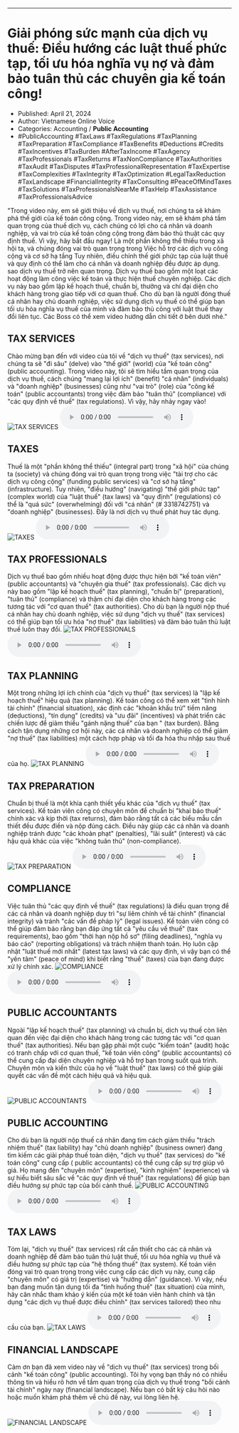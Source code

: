 
---

# Giải phóng sức mạnh của dịch vụ thuế: Điều hướng các luật thuế phức tạp, tối ưu hóa nghĩa vụ nợ và đảm bảo tuân thủ các chuyên gia kế toán công!

- Published: April 21, 2024
- Author: Vietnamese Online Voice
- Categories: Accounting / **Public Accounting**
- #PublicAccounting #TaxLaws #TaxRegulations #TaxPlanning #TaxPreparation #TaxCompliance #TaxBenefits #Deductions #Credits #TaxIncentives #TaxBurden #AfterTaxIncome #TaxAgency #TaxProfessionals #TaxReturns #TaxNonCompliance #TaxAuthorities #TaxAudit #TaxDisputes #TaxProfessionalRepresentation #TaxExpertise #TaxComplexities #TaxIntegrity #TaxOptimization #LegalTaxReduction #TaxLandscape #FinancialIntegrity #TaxConsulting #PeaceOfMindTaxes #TaxSolutions #TaxProfessionalsNearMe #TaxHelp #TaxAssistance #TaxProfessionalsAdvice

"Trong video này, em sẽ giới thiệu về dịch vụ thuế, nơi chúng ta sẽ khám phá thế giới của kế toán công cộng. Trong video này, em sẽ khám phá tầm quan trọng của thuế dịch vụ, cách chúng có lợi cho cá nhân và doanh nghiệp, và vai trò của kế toán công cộng trong đảm bảo thủ thuật các quy định thuế. Vì vậy, hãy bắt đầu ngay! Là một phần không thể thiếu trong xã hội ta, và chúng đóng vai trò quan trọng trong Việc hỗ trợ các dịch vụ công cộng và cơ sở hạ tầng Tuy nhiên, điều chỉnh thế giới phức tạp của luật thuế và quy định có thể làm cho cá nhân và doanh nghiệp đều được áp dụng. sao dịch vụ thuế trở nên quan trọng. Dịch vụ thuế bao gồm một loạt các hoạt động làm công việc kế toán và thực hiện thuế chuyên nghiệp. Các dịch vụ này bao gồm lập kế hoạch thuế, chuẩn bị, thưởng và chí đại diện cho khách hàng trong giao tiếp với cơ quan thuế. Cho dù bạn là người đóng thuế cá nhân hay chủ doanh nghiệp, việc sử dụng dịch vụ thuế có thể giúp bạn tối ưu hóa nghĩa vụ thuế của mình và đảm bảo thủ công với luật thuế thay đổi liên tục. Các Boss có thể xem video hướng dẫn chi tiết ở bên dưới nhé."


## TAX SERVICES

Chào mừng bạn đến với video của tôi về "dịch vụ thuế" (tax services), nơi chúng ta sẽ "đi sâu" (delve) vào "thế giới" (world) của "kế toán công" (public accounting). Trong video này, tôi sẽ tìm hiểu tầm quan trọng của dịch vụ thuế, cách chúng "mang lại lợi ích" (benefit) "cá nhân" (individuals) và "doanh nghiệp" (businesses) cũng như "vai trò" (role) của "công kế toán" (public accountants) trong việc đảm bảo "tuân thủ" (compliance) với "các quy định về thuế" (tax regulations). Vì vậy, hãy nhảy ngay vào!
![TAX SERVICES](https://http-archiver-apis-production-80.schnworks.com/storage/images/transitions/2024-04-21/transition--1798366138-Montserrat-Thin-673AB7.jpg)
<audio controls>
    <source src="https://http-archiver-apis-production-80.schnworks.com/storage/audio/file-36605125645.mp3" type="audio/mpeg">
</audio>



## TAXES

Thuế là một "phần không thể thiếu" (integral part) trong "xã hội" của chúng ta (society) và chúng đóng vai trò quan trọng trong việc "tài trợ cho các dịch vụ công cộng" (funding public services) và "cơ sở hạ tầng" (infrastructure). Tuy nhiên, "điều hướng" (navigating) "thế giới phức tạp" (complex world) của "luật thuế" (tax laws) và "quy định" (regulations) có thể là "quá sức" (overwhelming) đối với "cá nhân" (# 3318742751) và "doanh nghiệp" (businesses). Đây là nơi dịch vụ thuế phát huy tác dụng.
![TAXES](https://http-archiver-apis-production-80.schnworks.com/storage/images/transitions/2024-04-21/transition-982069088-Montserrat-Bold-1A237E.jpg)
<audio controls>
    <source src="https://http-archiver-apis-production-80.schnworks.com/storage/audio/file-28148794643.mp3" type="audio/mpeg">
</audio>



## TAX PROFESSIONALS

Dịch vụ thuế bao gồm nhiều hoạt động được thực hiện bởi "kế toán viên" (public accountants) và "chuyên gia thuế" (tax professionals). Các dịch vụ này bao gồm "lập kế hoạch thuế" (tax planning), "chuẩn bị" (preparation), "tuân thủ" (compliance) và thậm chí đại diện cho khách hàng trong các tương tác với "cơ quan thuế" (tax authorities). Cho dù bạn là người nộp thuế cá nhân hay chủ doanh nghiệp, việc sử dụng "dịch vụ thuế" (tax services) có thể giúp bạn tối ưu hóa "nợ thuế" (tax liabilities) và đảm bảo tuân thủ luật thuế luôn thay đổi.
![TAX PROFESSIONALS](https://http-archiver-apis-production-80.schnworks.com/storage/images/transitions/2024-04-21/transition--3119977083-Montserrat-Black-4A148C.jpg)
<audio controls>
    <source src="https://http-archiver-apis-production-80.schnworks.com/storage/audio/file-17538424572.mp3" type="audio/mpeg">
</audio>



## TAX PLANNING

Một trong những lợi ích chính của "dịch vụ thuế" (tax services) là "lập kế hoạch thuế" hiệu quả (tax planning). Kế toán công có thể xem xét "tình hình tài chính" (financial situation), xác định các "khoản khấu trừ" tiềm năng (deductions), "tín dụng" (credits) và "ưu đãi" (incentives) và phát triển các chiến lược để giảm thiểu "gánh nặng thuế" của bạn " (tax burden). Bằng cách tận dụng những cơ hội này, các cá nhân và doanh nghiệp có thể giảm "nợ thuế" (tax liabilities) một cách hợp pháp và tối đa hóa thu nhập sau thuế của họ.
![TAX PLANNING](https://http-archiver-apis-production-80.schnworks.com/storage/images/transitions/2024-04-21/transition-26474094090-Montserrat-Black-512DA8.jpg)
<audio controls>
    <source src="https://http-archiver-apis-production-80.schnworks.com/storage/audio/file-59207338443.mp3" type="audio/mpeg">
</audio>



## TAX PREPARATION

Chuẩn bị thuế là một khía cạnh thiết yếu khác của "dịch vụ thuế" (tax services). Kế toán viên công có chuyên môn để chuẩn bị "khai báo thuế" chính xác và kịp thời (tax returns), đảm bảo rằng tất cả các biểu mẫu cần thiết đều được điền và nộp đúng cách. Điều này giúp các cá nhân và doanh nghiệp tránh được "các khoản phạt" (penalties), "lãi suất" (interest) và các hậu quả khác của việc "không tuân thủ" (non-compliance).
![TAX PREPARATION](https://http-archiver-apis-production-80.schnworks.com/storage/images/transitions/2024-04-21/transition--2438561354-Montserrat-Thin-004895.jpg)
<audio controls>
    <source src="https://http-archiver-apis-production-80.schnworks.com/storage/audio/file-4534001431.mp3" type="audio/mpeg">
</audio>



## COMPLIANCE

Việc tuân thủ "các quy định về thuế" (tax regulations) là điều quan trọng để các cá nhân và doanh nghiệp duy trì "sự liêm chính về tài chính" (financial integrity) và tránh "các vấn đề pháp lý" (legal issues). Kế toán viên công có thể giúp đảm bảo rằng bạn đáp ứng tất cả "yêu cầu về thuế" (tax requirements), bao gồm "thời hạn nộp hồ sơ" (filing deadlines), "nghĩa vụ báo cáo" (reporting obligations) và trách nhiệm thanh toán. Họ luôn cập nhật "luật thuế mới nhất" (latest tax laws) và các quy định, vì vậy bạn có thể "yên tâm" (peace of mind) khi biết rằng "thuế" (taxes) của bạn đang được xử lý chính xác.
![COMPLIANCE](https://http-archiver-apis-production-80.schnworks.com/storage/images/transitions/2024-04-21/transition-7574301666-Montserrat-Bold-880E4F.jpg)
<audio controls>
    <source src="https://http-archiver-apis-production-80.schnworks.com/storage/audio/file-4063750414.mp3" type="audio/mpeg">
</audio>



## PUBLIC ACCOUNTANTS

Ngoài "lập kế hoạch thuế" (tax planning) và chuẩn bị, dịch vụ thuế còn liên quan đến việc đại diện cho khách hàng trong các tương tác với "cơ quan thuế" (tax authorities). Nếu bạn gặp phải một cuộc "kiểm toán" (audit) hoặc có tranh chấp với cơ quan thuế, "kế toán viên công" (public accountants) có thể cung cấp đại diện chuyên nghiệp và hỗ trợ bạn trong suốt quá trình. Chuyên môn và kiến ​​thức của họ về "luật thuế" (tax laws) có thể giúp giải quyết các vấn đề một cách hiệu quả và hiệu quả.
![PUBLIC ACCOUNTANTS](https://http-archiver-apis-production-80.schnworks.com/storage/images/transitions/2024-04-21/transition--9327488129-Montserrat-Black-7B1FA2.jpg)
<audio controls>
    <source src="https://http-archiver-apis-production-80.schnworks.com/storage/audio/file-20051152755.mp3" type="audio/mpeg">
</audio>



## PUBLIC ACCOUNTING

Cho dù bạn là người nộp thuế cá nhân đang tìm cách giảm thiểu "trách nhiệm thuế" (tax liability) hay "chủ doanh nghiệp" (business owner) đang tìm kiếm các giải pháp thuế toàn diện, "dịch vụ thuế" (tax services) do "kế toán công" cung cấp ( public accountants) có thể cung cấp sự trợ giúp vô giá. Họ mang đến "chuyên môn" (expertise), "kinh nghiệm" (experience) và sự hiểu biết sâu sắc về "các quy định về thuế" (tax regulations) để giúp bạn điều hướng sự phức tạp của bối cảnh thuế.
![PUBLIC ACCOUNTING](https://http-archiver-apis-production-80.schnworks.com/storage/images/transitions/2024-04-21/transition-6999898773-Montserrat-Black-004895.jpg)
<audio controls>
    <source src="https://http-archiver-apis-production-80.schnworks.com/storage/audio/file-26626441318.mp3" type="audio/mpeg">
</audio>



## TAX LAWS

Tóm lại, "dịch vụ thuế" (tax services) rất cần thiết cho các cá nhân và doanh nghiệp để đảm bảo tuân thủ luật thuế, tối ưu hóa nghĩa vụ thuế và điều hướng sự phức tạp của "hệ thống thuế" (tax system). Kế toán viên đóng vai trò quan trọng trong việc cung cấp các dịch vụ này, cung cấp "chuyên môn" có giá trị (expertise) và "hướng dẫn" (guidance). Vì vậy, nếu bạn đang muốn tận dụng tối đa "tình huống thuế" (tax situation) của mình, hãy cân nhắc tham khảo ý kiến ​​​​của một kế toán viên hành chính và tận dụng "các dịch vụ thuế được điều chỉnh" (tax services tailored) theo nhu cầu của bạn.
![TAX LAWS](https://http-archiver-apis-production-80.schnworks.com/storage/images/transitions/2024-04-21/transition--7206758847-Montserrat-Medium-7B1FA2.jpg)
<audio controls>
    <source src="https://http-archiver-apis-production-80.schnworks.com/storage/audio/file-8678103715.mp3" type="audio/mpeg">
</audio>



## FINANCIAL LANDSCAPE

Cảm ơn bạn đã xem video này về "dịch vụ thuế" (tax services) trong bối cảnh "kế toán công" (public accounting). Tôi hy vọng bạn thấy nó có nhiều thông tin và hiểu rõ hơn về tầm quan trọng của dịch vụ thuế trong "bối cảnh tài chính" ngày nay (financial landscape). Nếu bạn có bất kỳ câu hỏi nào hoặc muốn khám phá thêm về chủ đề này, vui lòng liên hệ.
![FINANCIAL LANDSCAPE](https://http-archiver-apis-production-80.schnworks.com/storage/images/transitions/2024-04-21/transition-27322931406-Montserrat-Bold-7B1FA2.jpg)
<audio controls>
    <source src="https://http-archiver-apis-production-80.schnworks.com/storage/audio/file-8469301184.mp3" type="audio/mpeg">
</audio>

